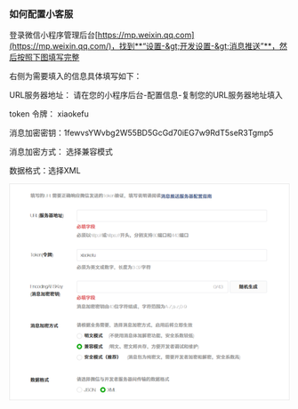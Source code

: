 ### 如何配置小客服

登录微信小程序管理后台[https://mp.weixin.qq.com](https://mp.weixin.qq.com/)，找到**“设置-&gt;开发设置-&gt;消息推送”**，然后按照下图填写完整

右侧为需要填入的信息具体填写如下：



URL服务器地址： 请在您的小程序后台-配置信息-复制您的URL服务器地址填入

 token 令牌： xiaokefu 

消息加密密钥：1fewvsYWvbg2W55BD5GcGd70iEG7w9RdT5seR3Tgmp5 

消息加密方式： 选择兼容模式 

数据格式：选择XML



![](/assets/QQ图片20180109184729.png)


